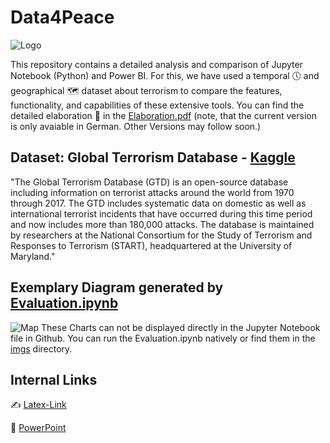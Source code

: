 # Data4Peace

![Logo](https://github.com/DataScience-DHBWKA/Data4Peace/assets/116844918/a0d530d7-8fd1-414e-8dc1-883352628685)

This repository contains a detailed analysis and comparison of Jupyter Notebook (Python) and Power BI.
For this, we have used a temporal 🕔 and geographical 🗺 dataset about terrorism to compare the features, functionality, and capabilities of these extensive tools.
You can find the detailed elaboration 📑 in the [Elaboration.pdf](./Elaboration.pdf) (note, that the current version is only avaiable in German. Other Versions may follow soon.)

## Dataset: Global Terrorism Database - [Kaggle](https://www.kaggle.com/datasets/START-UMD/gtd)
"The Global Terrorism Database (GTD) is an open-source database including information on terrorist attacks around the world from 1970 through 2017. The GTD includes systematic data on domestic as well as international terrorist incidents that have occurred during this time period and now includes more than 180,000 attacks. The database is maintained by researchers at the National Consortium for the Study of Terrorism and Responses to Terrorism (START), headquartered at the University of Maryland."

## Exemplary Diagram generated by [Evaluation.ipynb](./Evaluation.ipynb)
![Map](https://github.com/DataScience-DHBWKA/Data4Peace/assets/116844918/26dffdeb-1e75-4c4c-8457-74603257534c)
These Charts can not be displayed directly in the Jupyter Notebook file in Github.
You can run the Evaluation.ipynb natively or find them in the [imgs](./imgs) directory.

## Internal Links
✍ [Latex-Link](https://www.overleaf.com/8963384311mhkcsrczbqdy#a646b7)

💬 [PowerPoint](https://1drv.ms/f/s!AlJUZwkeauEpgjzF6ho1ZZ4aqRoL?e=CZrx3J)


